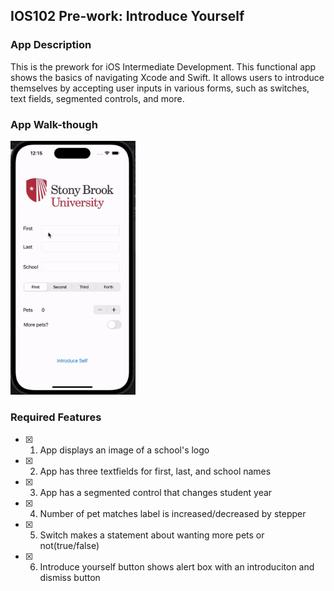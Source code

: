 ## IOS102 Pre-work: Introduce Yourself

### App Description

This is the prework for iOS Intermediate Development. This functional app shows the basics of navigating Xcode and Swift. It allows users to introduce themselves by accepting user inputs in various forms, such as switches, text fields, segmented controls, and more. 

### App Walk-though

<img src="ezgif.com-gif-maker.gif" width=200><br>

### Required Features

- [x] 1. App displays an image of a school's logo
- [x] 2. App has three textfields for first, last, and school names
- [x] 3. App has a segmented control that changes student year
- [x] 4. Number of pet matches label is increased/decreased by stepper
- [x] 5. Switch makes a statement about wanting more pets or not(true/false) 
- [x] 6. Introduce yourself button shows alert box with an introduciton and dismiss button

